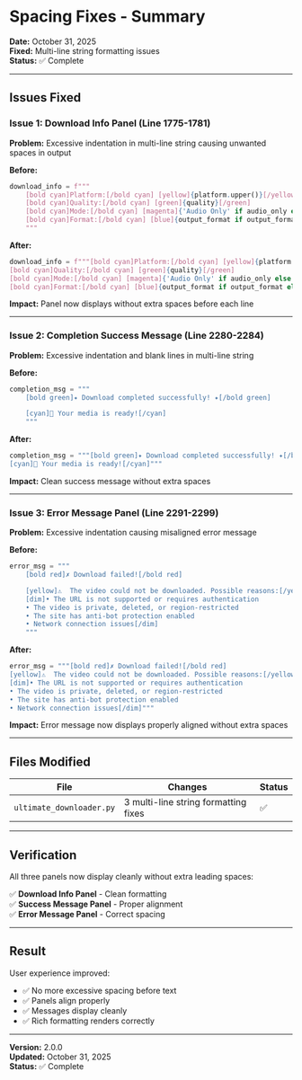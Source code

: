 # Spacing Fixes - Summary

**Date:** October 31, 2025  
**Fixed:** Multi-line string formatting issues  
**Status:** ✅ Complete

---

## Issues Fixed

### Issue 1: Download Info Panel (Line 1775-1781)
**Problem:** Excessive indentation in multi-line string causing unwanted spaces in output

**Before:**
```python
download_info = f"""
    [bold cyan]Platform:[/bold cyan] [yellow]{platform.upper()}[/yellow]
    [bold cyan]Quality:[/bold cyan] [green]{quality}[/green]
    [bold cyan]Mode:[/bold cyan] [magenta]{'Audio Only' if audio_only else 'Video + Audio'}[/magenta]
    [bold cyan]Format:[/bold cyan] [blue]{output_format if output_format else 'Auto'}[/blue]
    """
```

**After:**
```python
download_info = f"""[bold cyan]Platform:[/bold cyan] [yellow]{platform.upper()}[/yellow]
[bold cyan]Quality:[/bold cyan] [green]{quality}[/green]
[bold cyan]Mode:[/bold cyan] [magenta]{'Audio Only' if audio_only else 'Video + Audio'}[/magenta]
[bold cyan]Format:[/bold cyan] [blue]{output_format if output_format else 'Auto'}[/blue]"""
```

**Impact:** Panel now displays without extra spaces before each line

---

### Issue 2: Completion Success Message (Line 2280-2284)
**Problem:** Excessive indentation and blank lines in multi-line string

**Before:**
```python
completion_msg = """
    [bold green]✦ Download completed successfully! ✦[/bold green]

    [cyan]🎉 Your media is ready![/cyan]
    """
```

**After:**
```python
completion_msg = """[bold green]✦ Download completed successfully! ✦[/bold green]
[cyan]🎉 Your media is ready![/cyan]"""
```

**Impact:** Clean success message without extra spaces

---

### Issue 3: Error Message Panel (Line 2291-2299)
**Problem:** Excessive indentation causing misaligned error message

**Before:**
```python
error_msg = """
    [bold red]✗ Download failed![/bold red]

    [yellow]⚠  The video could not be downloaded. Possible reasons:[/yellow]
    [dim]• The URL is not supported or requires authentication
    • The video is private, deleted, or region-restricted
    • The site has anti-bot protection enabled
    • Network connection issues[/dim]
    """
```

**After:**
```python
error_msg = """[bold red]✗ Download failed![/bold red]
[yellow]⚠  The video could not be downloaded. Possible reasons:[/yellow]
[dim]• The URL is not supported or requires authentication
• The video is private, deleted, or region-restricted
• The site has anti-bot protection enabled
• Network connection issues[/dim]"""
```

**Impact:** Error message now displays properly aligned without extra spaces

---

## Files Modified

| File | Changes | Status |
|------|---------|--------|
| `ultimate_downloader.py` | 3 multi-line string formatting fixes | ✅ |

---

## Verification

All three panels now display cleanly without extra leading spaces:

✅ **Download Info Panel** - Clean formatting  
✅ **Success Message Panel** - Proper alignment  
✅ **Error Message Panel** - Correct spacing  

---

## Result

User experience improved:
- ✅ No more excessive spacing before text
- ✅ Panels align properly
- ✅ Messages display cleanly
- ✅ Rich formatting renders correctly

---

**Version:** 2.0.0  
**Updated:** October 31, 2025  
**Status:** ✅ Complete
